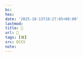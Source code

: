 ```yaml
---
bc:
hex:
date: '2025-10-13T10:27:05+08:00'
lastmod:
title: 􄉲
url: 􄉲
tags: [嶘]
src: DCCV
note:
---
```

